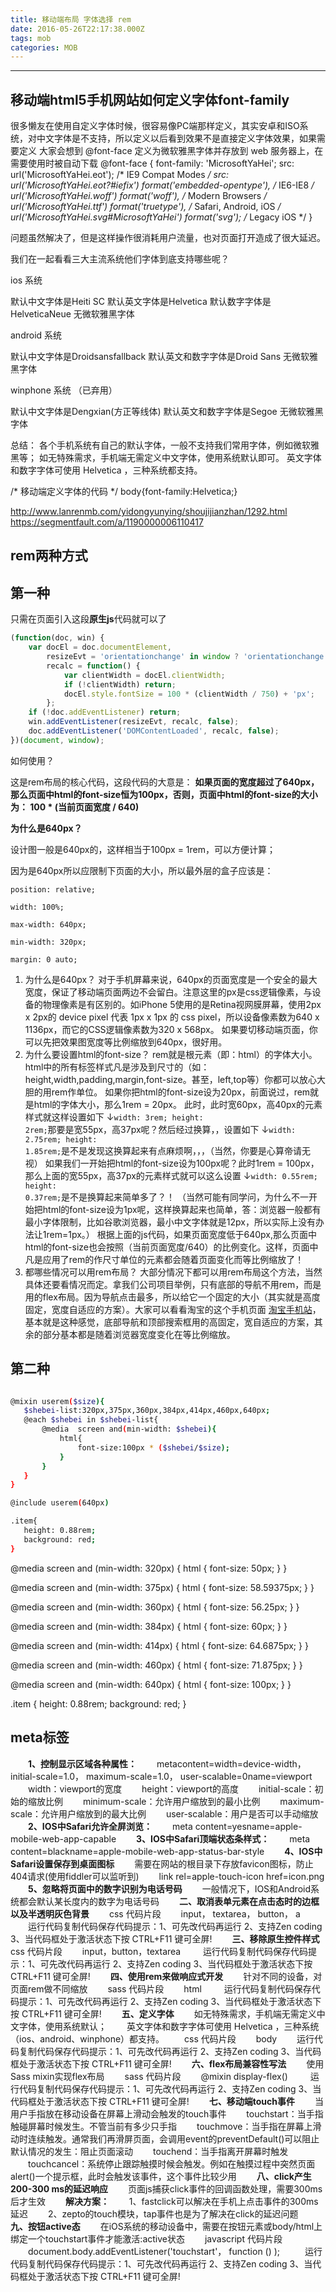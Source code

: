 ```yaml
---
title: 移动端布局 字体选择 rem
date: 2016-05-26T22:17:38.000Z
tags: mob
categories: MOB
---
```


--------------------------------------------------------------------------------

<!-- more -->
## 移动端html5手机网站如何定义字体font-family

很多懒友在使用自定义字体时候，很容易像PC端那样定义，其实安卓和ISO系统，对中文字体是不支持，所以定义以后看到效果不是直接定义字体效果，如果需要定义
大家会想到 @font-face 定义为微软雅黑字体并存放到 web 服务器上，在需要使用时被自动下载
@font-face {
    font-family: 'MicrosoftYaHei';
    src: url('MicrosoftYaHei.eot'); /* IE9 Compat Modes */
    src: url('MicrosoftYaHei.eot?#iefix') format('embedded-opentype'), /* IE6-IE8 */
             url('MicrosoftYaHei.woff') format('woff'), /* Modern Browsers */
             url('MicrosoftYaHei.ttf')  format('truetype'), /* Safari, Android, iOS */
             url('MicrosoftYaHei.svg#MicrosoftYaHei') format('svg'); /* Legacy iOS */
   }
 
问题虽然解决了，但是这样操作很消耗用户流量，也对页面打开造成了很大延迟。

我们在一起看看三大主流系统他们字体到底支持哪些呢？

ios 系统
 
默认中文字体是Heiti SC
默认英文字体是Helvetica
默认数字字体是HelveticaNeue
无微软雅黑字体
 
android 系统
 
默认中文字体是Droidsansfallback
默认英文和数字字体是Droid Sans
无微软雅黑字体
 
winphone 系统 （已弃用）
 
默认中文字体是Dengxian(方正等线体)
默认英文和数字字体是Segoe
无微软雅黑字体
 
总结：
各个手机系统有自己的默认字体，一般不支持我们常用字体，例如微软雅黑等；
如无特殊需求，手机端无需定义中文字体，使用系统默认即可。
英文字体和数字字体可使用 Helvetica ，三种系统都支持。

/* 移动端定义字体的代码 */
body{font-family:Helvetica;}

http://www.lanrenmb.com/yidongyunying/shoujijianzhan/1292.html
https://segmentfault.com/a/1190000006110417

## rem两种方式

## 第一种


只需在页面引入这段**原生js**代码就可以了

```javascript
(function(doc, win) {
    var docEl = doc.documentElement,
        resizeEvt = 'orientationchange' in window ? 'orientationchange' : 'resize',
        recalc = function() {
            var clientWidth = docEl.clientWidth;
            if (!clientWidth) return;
            docEl.style.fontSize = 100 * (clientWidth / 750) + 'px';
        };
    if (!doc.addEventListener) return;
    win.addEventListener(resizeEvt, recalc, false);
    doc.addEventListener('DOMContentLoaded', recalc, false);
})(document, window);
```

如何使用？

这是rem布局的核心代码，这段代码的大意是：
**如果页面的宽度超过了640px，那么页面中html的font-size恒为100px，否则，页面中html的font-size的大小为： 100 * (当前页面宽度 / 640)**

**为什么是640px？**

设计图一般是640px的，这样相当于100px = 1rem，可以方便计算；

因为是640px所以应限制下页面的大小，所以最外层的盒子应该是：


 `position: relative;`

 `width: 100%;`

 `max-width: 640px;`

 `min-width: 320px;`

 `margin: 0 auto;`


1.  为什么是640px？
    对于手机屏幕来说，640px的页面宽度是一个安全的最大宽度，保证了移动端页面两边不会留白。注意这里的px是css逻辑像素，与设备的物理像素是有区别的。如iPhone 5使用的是Retina视网膜屏幕，使用2px x 2px的 device pixel 代表 1px x 1px 的 css pixel，所以设备像素数为640 x 1136px，而它的CSS逻辑像素数为320 x 568px。
    如果要切移动端页面，你可以先把效果图宽度等比例缩放到640px，很好用。
2.  为什么要设置html的font-size？
    rem就是根元素（即：html）的字体大小。html中的所有标签样式凡是涉及到尺寸的（如： height,width,padding,margin,font-size。甚至，left,top等）你都可以放心大胆的用rem作单位。
    如果你把html的font-size设为20px，前面说过，rem就是html的字体大小，那么1rem = 20px。
    此时，此时宽60px，高40px的元素样式就这样设置如下 ↓<code class="javascript">width: 3rem;
    height: 2rem;</code>那要是宽55px，高37px呢？然后经过换算，，设置如下 ↓<code class="javascript">width: 2.75rem;
    height: 1.85rem;</code>是不是发现这换算起来有点麻烦啊，，，（当然，你要是心算帝请无视）
    如果我们一开始把html的font-size设为100px呢？此时1rem = 100px，那么上面的宽55px，高37px的元素样式就可以这么设置 ↓<code class="javascript">width: 0.55rem;
    height: 0.37rem;</code>是不是换算起来简单多了？！
    （当然可能有同学问，为什么不一开始把html的font-size设为1px呢，这样换算起来也简单，答：浏览器一般都有最小字体限制，比如谷歌浏览器，最小中文字体就是12px，所以实际上没有办法让1rem=1px。）
    根据上面的js代码，如果页面宽度低于640px,那么页面中html的font-size也会按照（当前页面宽度/640）的比例变化。这样，页面中凡是应用了rem的作尺寸单位的元素都会随着页面变化而等比例缩放了！
3.  都哪些情况可以用rem布局？
    大部分情况下都可以用rem布局这个方法，当然具体还要看情况而定。拿我们公司项目举例，只有底部的导航不用rem，而是用的flex布局。因为导航点击最多，所以给它一个固定的大小（其实就是高度固定，宽度自适应的方案）。大家可以看看淘宝的这个手机页面 [淘宝手机站](https://m.taobao.com/?sprefer=sypc00#index)，基本就是这种感觉，底部导航和顶部搜索框用的高固定，宽自适应的方案，其余的部分基本都是随着浏览器宽度变化在等比例缩放。


## 第二种

 ```bash

@mixin userem($size){
    $shebei-list:320px,375px,360px,384px,414px,460px,640px;
    @each $shebei in $shebei-list{
        @media  screen and(min-width: $shebei){
            html{
                font-size:100px * ($shebei/$size);
            }
        }
    }
}

@include userem(640px)

.item{
    height: 0.88rem;
    background: red;
}
```

@media screen and (min-width: 320px) {
  html {
    font-size: 50px;
  }
}

@media screen and (min-width: 375px) {
  html {
    font-size: 58.59375px;
  }
}

@media screen and (min-width: 360px) {
  html {
    font-size: 56.25px;
  }
}

@media screen and (min-width: 384px) {
  html {
    font-size: 60px;
  }
}

@media screen and (min-width: 414px) {
  html {
    font-size: 64.6875px;
  }
}

@media screen and (min-width: 460px) {
  html {
    font-size: 71.875px;
  }
}

@media screen and (min-width: 640px) {
  html {
    font-size: 100px;
  }
}

.item { 
  height: 0.88rem; 
  background: red; 
}

##  meta标签

　　**1、控制显示区域各种属性：**
　　metacontent=width=device-width， initial-scale=1.0， maximum-scale=1.0， user-scalable=0name=viewport
　　width：viewport的宽度
　　height：viewport的高度
　　initial-scale：初始的缩放比例
　　minimum-scale：允许用户缩放到的最小比例
　　maximum-scale：允许用户缩放到的最大比例
　　user-scalable：用户是否可以手动缩放
　　**2、IOS中Safari允许全屏浏览：**
　　meta content=yesname=apple-mobile-web-app-capable
　　**3、IOS中Safari顶端状态条样式：**
　　meta content=blackname=apple-mobile-web-app-status-bar-style
　　**4、IOS中Safari设置保存到桌面图标**
　　需要在网站的根目录下存放favicon图标，防止404请求(使用fiddler可以监听到)
　　link rel=apple-touch-icon href=icon.png
　　**5、忽略将页面中的数字识别为电话号码**
　　一般情况下，IOS和Android系统都会默认某长度内的数字为电话号码
　　**二、取消表单元素在点击态时的边框以及半透明灰色背景**
　　css 代码片段
　　input， textarea， button， a
　　运行代码复制代码保存代码提示：1、可先改代码再运行 2、支持Zen coding 3、当代码框处于激活状态下按 CTRL+F11 键可全屏!
　　**三、移除原生控件样式**
　　css 代码片段
　　input，button，textarea 
　　运行代码复制代码保存代码提示：1、可先改代码再运行 2、支持Zen coding 3、当代码框处于激活状态下按 CTRL+F11 键可全屏!
　　**四、使用rem来做响应式开发**
　　针对不同的设备，对页面rem做不同缩放
　　sass 代码片段
　　html 
　　运行代码复制代码保存代码提示：1、可先改代码再运行 2、支持Zen coding 3、当代码框处于激活状态下按 CTRL+F11 键可全屏!
　　**五、定义字体**
　　如无特殊需求，手机端无需定义中文字体，使用系统默认；
　　英文字体和数字字体可使用 Helvetica ，三种系统（ios、android、winphone）都支持。
　　css 代码片段
　　body
　　运行代码复制代码保存代码提示：1、可先改代码再运行 2、支持Zen coding 3、当代码框处于激活状态下按 CTRL+F11 键可全屏!
　　**六、flex布局兼容性写法**
　　使用 Sass mixin实现flex布局
　　sass 代码片段
　　@mixin display-flex() 
　　运行代码复制代码保存代码提示：1、可先改代码再运行 2、支持Zen coding 3、当代码框处于激活状态下按 CTRL+F11 键可全屏!
　　**七、移动端touch事件**
　　当用户手指放在移动设备在屏幕上滑动会触发的touch事件
　　touchstart：当手指触碰屏幕时候发生。不管当前有多少只手指
　　touchmove：当手指在屏幕上滑动时连续触发。通常我们再滑屏页面，会调用event的preventDefault()可以阻止默认情况的发生：阻止页面滚动
　　touchend：当手指离开屏幕时触发
　　touchcancel：系统停止跟踪触摸时候会触发。例如在触摸过程中突然页面alert()一个提示框，此时会触发该事件，这个事件比较少用
　　**八、click产生200-300 ms的延迟响应**
　　页面js捕获click事件的回调函数处理，需要300ms后才生效
　　**解决方案：**
　　1、fastclick可以解决在手机上点击事件的300ms延迟
　　2、zepto的touch模块，tap事件也是为了解决在click的延迟问题
　　**九、按钮active态**
　　在iOS系统的移动设备中，需要在按钮元素或body/html上绑定一个touchstart事件才能激活:active状态
　　javascript 代码片段
　　document.body.addEventListener('touchstart'， function () );  
　　运行代码复制代码保存代码提示：1、可先改代码再运行 2、支持Zen coding 3、当代码框处于激活状态下按 CTRL+F11 键可全屏!
 
